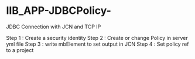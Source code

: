# IIB_APP-JDBCPolicy-

JDBC Connection with JCN and TCP IP



Step 1 : Create a security identity
Step 2 : Create or change Policy in server yml file
Step 3 : write mbElement to set output in JCN
Step 4 : Set policy ref to a project



